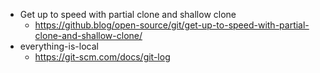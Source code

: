 - Get up to speed with partial clone and shallow clone
  - https://github.blog/open-source/git/get-up-to-speed-with-partial-clone-and-shallow-clone/
- everything-is-local
  - https://git-scm.com/docs/git-log
